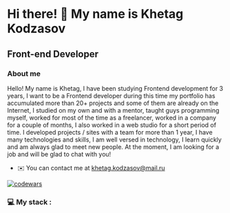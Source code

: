 Hi there! 👋 My name is Khetag Kodzasov
========================================================================================================================================

Front-end Developer
------------------
### About me

Hello! My name is Khetag, I have been studying Frontend development for 3 years, I want to be a Frontend developer during this time my portfolio has accumulated more than 20+ projects and some of them are already on the Internet, I studied on my own and with a mentor, taught guys programming myself, worked for most of the time as a freelancer, worked in a company for a couple of months, I also worked in a web studio for a short period of time. I developed projects / sites with a team for more than 1 year, I have many technologies and skills, I am well versed in technology, I learn quickly and am always glad to meet new people. At the moment, I am looking for a job and will be glad to chat with you!

* ✉️ You can contact me at [khetag.kodzasov@mail.ru](mailto:khetag.kodzasov@mail.ru)

[![codewars](https://www.codewars.com/users/username/badges/large)](https://www.codewars.com/users/username)   

### 💻 My stack :

          
